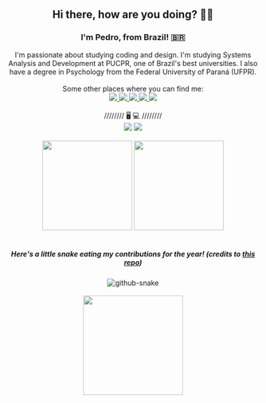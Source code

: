 <div align="center"><h2>
    Hi there, how are you doing? 👋🏻
 </h2>
 <h3>I'm Pedro, from Brazil! 🇧🇷</h3>
  I'm passionate about studying coding and design. I'm studying Systems Analysis and Development at PUCPR, one of Brazil's best universities. I also have a degree in Psychology from the Federal University of Paraná (UFPR). 
  <br>
   <br>
  Some other places where you can find me:
  <br>
  <a href="https://dev.to/pwiez" target="_blank">
        <img src="https://img.shields.io/badge/dev.to-0A0A0A?style=for-the-badge&logo=devdotto&logoColor=white" target="_blank">
    </a>

   <a href="https://profile.edx.org/u/pwiez" target="_blank">
        <img src="https://img.shields.io/badge/Edx-193A3E?style=for-the-badge&logo=edx&logoColor=white&logoColor=white" target="_blank">
    </a>
    
   <a href="https://exercism.org/profiles/pwiez" target="_blank">
        <img src="https://img.shields.io/badge/Exercism-009CAB?style=for-the-badge&logo=exercism&logoColor=white" target="_blank">
    </a>
    
  <a href="https://www.linkedin.com/in/pwiez/" target="_blank">
        <img src="https://img.shields.io/badge/-LinkedIn-%230077B5?style=for-the-badge&logo=linkedin&logoColor=white" target="_blank">
    </a>
    
<a href="https://www.researchgate.net/profile/Pedro-Wiezel" target="_blank">
        <img src="https://img.shields.io/badge/Research_Gate-00CCBB.svg?&style=for-the-badge&logo=ResearchGate&logoColor=white" target="_blank">
    </a>
 <br>
  <br>
  ////////  🖥️ 💻  ////////
   <br>

  <img src="https://img.shields.io/badge/Linux_Mint-87CF3E?style=for-the-badge&logo=linux-mint&logoColor=white">
   <img src="https://img.shields.io/badge/mac%20os-000000?style=for-the-badge&logo=apple&logoColor=white">
   <br>
   <br>
</div>
    

<div align="center">
  <img height="180em" src="https://github-readme-stats.vercel.app/api?username=pwiez&show_icons=true&include_all_commits=true&count_private=true"/>
  <img height="180em" src="https://github-readme-stats.vercel.app/api/top-langs/?username=pwiez&layout=compact&langs_count=7"/>
</div>

<br>
<h5 align="center">Here's a little snake eating my contributions for the year! <i>(credits to <a href="https://github.com/Platane/snk" target="_blank">this repo</a>)</i></h5>
<div align="center">
<picture>
  <source media="(prefers-color-scheme: dark)" srcset="https://raw.githubusercontent.com/pẃiez/ṕwiez/output/github-contribution-grid-snake-dark.svg" />
  <source media="(prefers-color-scheme: light)" srcset="https://raw.githubusercontent.com/pẃiez/ṕwiez/output/github-contribution-grid-snake.svg" />
  <img alt="github-snake" src="github-snake.svg" />
</picture>
</div>

<br>
<div align="center">
  <img src='https://user-images.githubusercontent.com/5713670/87202985-820dcb80-c2b6-11ea-9f56-7ec461c497c3.gif' width='200"'>
</div>

<!---
pwiez/pwiez is a ✨ special ✨ repository because its `README.md` (this file) appears on your GitHub profile.
You can click the Preview link to take a look at your changes.
--->
